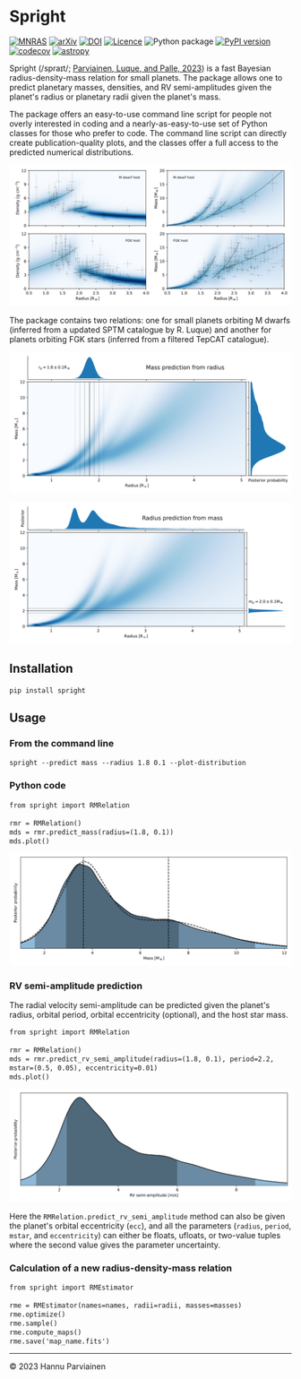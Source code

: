 # Spright

[![MNRAS](https://img.shields.io/badge/MNRAS-10.1093/mnras/stad3504-blue.svg)](https://doi.org/10.1093/mnras/stad3504)
[![arXiv](http://img.shields.io/badge/arXiv-2311.07255-blue.svg?style=flat)](https://arxiv.org/abs/2311.07255)
[![DOI](https://zenodo.org/badge/DOI/10.5281/zenodo.10082653.svg)](https://doi.org/10.5281/zenodo.10082653)
[![Licence](http://img.shields.io/badge/license-GPLv3-blue.svg?style=flat)](http://www.gnu.org/licenses/gpl-3.0.html)
![Python package](https://github.com/hpparvi/spright/actions/workflows/python-package.yml/badge.svg)
[![PyPI version](https://badge.fury.io/py/spright.svg)](https://badge.fury.io/py/spright)
[![codecov](https://codecov.io/gh/hpparvi/spright/graph/badge.svg?token=N61LF1M8TL)](https://codecov.io/gh/hpparvi/spright)
[![astropy](http://img.shields.io/badge/powered%20by-AstroPy-orange.svg?style=flat)](http://www.astropy.org/)

Spright (/spraɪt/; [Parviainen, Luque, and Palle, 2023](https://doi.org/10.1093/mnras/stad3504)) is a fast Bayesian radius-density-mass relation for 
small planets.  The package allows one to predict planetary masses, densities, and RV semi-amplitudes given the 
planet's radius or planetary radii given the planet's mass.

The package offers an easy-to-use command line script for people not overly interested in coding and
a nearly-as-easy-to-use set of Python classes for those who prefer to code. The command line script can directly create 
publication-quality plots, and the classes offer a full access to the predicted numerical distributions.

![relation_maps](notebooks/f00_relation_maps.svg)

The package contains two relations: one for small planets orbiting M dwarfs (inferred from a updated SPTM catalogue by
R. Luque) and another for planets orbiting FGK stars (inferred from a filtered TepCAT catalogue). 

![Mass prediction](notebooks/mass_prediction_example.svg)

![Radius prediction](notebooks/radius_prediction_example.svg)


## Installation

    pip install spright

## Usage

### From the command line

    spright --predict mass --radius 1.8 0.1 --plot-distribution

### Python code

    from spright import RMRelation 

    rmr = RMRelation()
    mds = rmr.predict_mass(radius=(1.8, 0.1))
    mds.plot()

![Predicted mass](notebooks/f01_mass.svg)


### RV semi-amplitude prediction

The radial velocity semi-amplitude can be predicted given the planet's radius, orbital period, orbital eccentricity (optional),
and the host star mass.

    from spright import RMRelation 

    rmr = RMRelation()
    mds = rmr.predict_rv_semi_amplitude(radius=(1.8, 0.1), period=2.2, mstar=(0.5, 0.05), eccentricity=0.01)
    mds.plot()

![Predicted RV semi-amplitude](notebooks/f02_rv_semi_amplitude.svg)

Here the `RMRelation.predict_rv_semi_amplitude` method can also be given the planet's orbital eccentricity (`ecc`), 
and all the parameters (`radius`, `period`, `mstar`, and `eccentricity`) can either be floats, ufloats, or two-value tuples where the second value gives
the parameter uncertainty.

### Calculation of a new radius-density-mass relation

    from spright import RMEstimator
    
    rme = RMEstimator(names=names, radii=radii, masses=masses)
    rme.optimize()
    rme.sample()
    rme.compute_maps()
    rme.save('map_name.fits')

---
&copy; 2023 Hannu Parviainen

